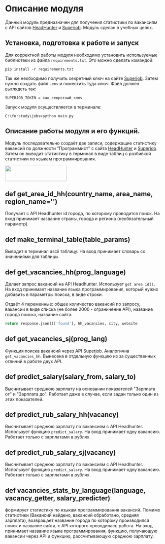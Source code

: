 Описание модуля
===

Данный модуль предназначен для получения статистики по вакансиям с API сайтов [HeadHunter](https://hh.ru) и [Superjob](https://superjob.ru).
Модуль сделан в учебных целях.

Установка, подготовка к работе и запуск
---
Для корректной работы модуля необходимо установить используемые библиотеки из файла `requirements.txt`.
Это можно сделать командой:
```
pip install -r requirements.txt
```

Так же необходимо получить секретный ключ на сайте [Superjob](https://superjob.ru). Затем нужно создать файл
`.env` и поместить туда ключ. Файл должен выглядеть так:

```dotenv
SUPERJOB_TOKEN = ваш_секретный_ключ
```

Запуск модуля осуществляется в терминале:
```
C:\forstudy\jobs>python main.py
```

Описание работы модуля и его функций.
---
Модуль последовательно создаёт две записи, содержащие статистику вакансий по должности "Программист" с сайта [HeadHunter](https://hh.ru) и [Superjob](https://superjob.ru).
Затем он выводит статистику в терминал в виде таблиц с разбивкой статистики по языкам программирования.

<img src="https://ibb.co/Nn4dFfz" width="200" height="50"/>

def get_area_id_hh(country_name, area_name, region_name='')
---

Получает с API Headhunter id города, по которому проводится поиск. На вход принимает название страны, города и региона (необязательный параметр).

def make_terminal_table(table_params)
---

Выводит в терминал ascii таблицу. На вход принимает словарь со значениями для таблицы.

def get_vacancies_hh(prog_language)
---

Делает запрос вакансий на API Headhunter. Использует `get area id()`.
На вход принимает название языка программирования, который нужно добавить в параметры поиска, в виде строки.

Отдаёт 4 переменные: общее количество вакансий по запросу, вакансии в виде списка (не более 2000 - ограничение API), название города поиска, название сайта.
```python
return response.json()['found'], hh_vacancies, city, website
```

def get_vacancies_sj(prog_lang)
---
Функция поиска вакансий через API Superjob. Аналогична `get_vacancies_hh`. Вынесена в отдельную функцию из за существенных отличий в работе двух API.

def predict_salary(salary_from, salary_to)
---

Высчитывает среднюю зарплату на основании показателей "Зарплата от" и "Зарплата до". Работает даже в случае, если задан только один из этих показателей.

def predict_rub_salary_hh(vacancy)
---

Высчитывает среднюю зарплату по вакансиям с API Headhunter. Использует функцию `predict_salary`. На вход принимает одну вакансию.
Работает только с зарплатами в рублях.

def predict_rub_salary_sj(vacancy)
---

Высчитывает среднюю зарплату по вакансиям с API Headhunter. Использует функцию `predict_salary`. На вход принимает одну вакансию.
Работает только с зарплатами в рублях.

def vacancies_stats_by_language(language, vacancy_getter, salary_predicter)
---

формирует статистику по языкам программирования вакансий. Помимо статистики (Вакансий найдено, вакансий обработано, средняя зарплата),
возвращает название города по которому производился поиск и название сайта, с API которого проводилась работа. На вход принимает название языка программирования, функцию,
получающую вакансии через API и функцию, рассчитывающую среднюю зарплату.
